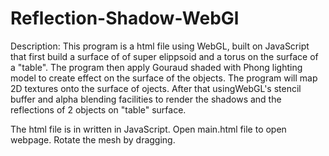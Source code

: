 # Reflection-Shadow-WebGl


Description:
  	This program is a html file using WebGL, built on JavaScript that  first build a surface of of super elippsoid and a torus on the surface of a "table". 
The program then apply Gouraud shaded with Phong lighting model to create effect on the surface of the objects.
The program will map  2D textures onto the surface of ojects. After that usingWebGL's stencil buffer and alpha blending facilities to render the shadows and the reflections of 2 objects on "table" surface. 

The html file is in written in JavaScript.
Open main.html file to open webpage.
Rotate the mesh by dragging.
